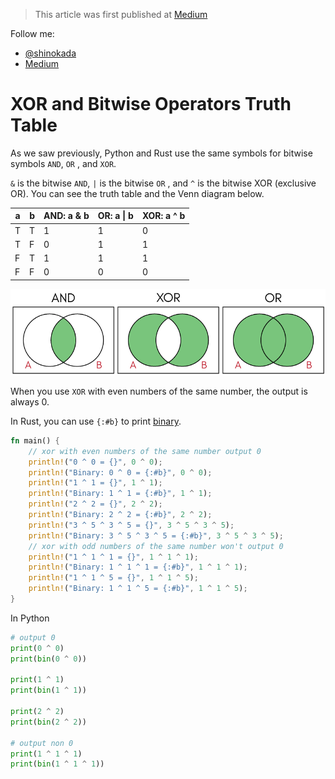 > This article was first published at [Medium](https://towardsdatascience.com/a-comprehensive-tutorial-to-rust-operators-for-beginners-11554b2c64d4)

Follow me:
- [@shinokada](https://twitter.com/shinokada)
- [Medium](https://medium.com/@shinichiokada)

# XOR and Bitwise Operators Truth Table

As we saw previously, Python and Rust use the same symbols for bitwise symbols `AND`, `OR` , and `XOR`.

`&` is the bitwise `AND`, `|` is the bitwise `OR` , and `^` is the bitwise XOR (exclusive OR). You can see the truth table and the Venn diagram below.


| a   | b   | AND: a & b | OR: a \| b | XOR: a ^ b |
| --- | --- | ---------- | ---------- | ---------- |
| T   | T   | 1          | 1          | 0          |
| T   | F   | 0          | 1          | 1          |
| F   | T   | 1          | 1          | 1          |
| F   | F   | 0          | 0          | 0          |

![and-or-circles-1](image/and-or-circles-1.png)

When you use `XOR` with even numbers of the same number, the output is always 0.

In Rust, you can use `{:#b}` to print [binary](https://doc.rust-lang.org/std/fmt/trait.Binary.html).

```rust runnable
fn main() {
    // xor with even numbers of the same number output 0
    println!("0 ^ 0 = {}", 0 ^ 0);
    println!("Binary: 0 ^ 0 = {:#b}", 0 ^ 0);
    println!("1 ^ 1 = {}", 1 ^ 1);
    println!("Binary: 1 ^ 1 = {:#b}", 1 ^ 1);
    println!("2 ^ 2 = {}", 2 ^ 2);
    println!("Binary: 2 ^ 2 = {:#b}", 2 ^ 2);
    println!("3 ^ 5 ^ 3 ^ 5 = {}", 3 ^ 5 ^ 3 ^ 5);
    println!("Binary: 3 ^ 5 ^ 3 ^ 5 = {:#b}", 3 ^ 5 ^ 3 ^ 5);
    // xor with odd numbers of the same number won't output 0 
    println!("1 ^ 1 ^ 1 = {}", 1 ^ 1 ^ 1);
    println!("Binary: 1 ^ 1 ^ 1 = {:#b}", 1 ^ 1 ^ 1);
    println!("1 ^ 1 ^ 5 = {}", 1 ^ 1 ^ 5);
    println!("Binary: 1 ^ 1 ^ 5 = {:#b}", 1 ^ 1 ^ 5);
}
```

In Python

```python runnable
# output 0
print(0 ^ 0)
print(bin(0 ^ 0))

print(1 ^ 1)
print(bin(1 ^ 1))

print(2 ^ 2)
print(bin(2 ^ 2))

# output non 0
print(1 ^ 1 ^ 1)
print(bin(1 ^ 1 ^ 1))
```

